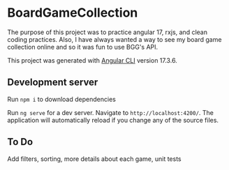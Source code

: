 # BoardGameCollection

The purpose of this project was to practice angular 17, rxjs, and clean coding practices. Also, I have always wanted a way to see my board game collection online and so it was fun to use BGG's API.

This project was generated with [Angular CLI](https://github.com/angular/angular-cli) version 17.3.6.

## Development server

Run `npm i` to download dependencies

Run `ng serve` for a dev server. Navigate to `http://localhost:4200/`. The application will automatically reload if you change any of the source files.

## To Do

Add filters, sorting, more details about each game, unit tests
